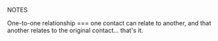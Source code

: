 NOTES

One-to-one relationship
=== one contact can relate to another, and that another relates to the original contact... that's it.
